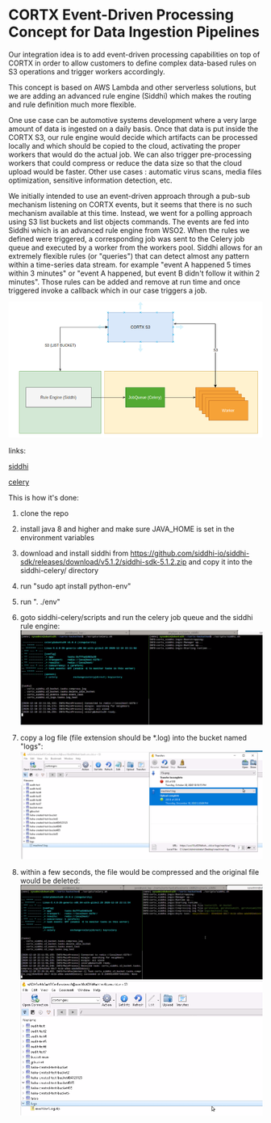 # CORTX Event-Driven Processing Concept for  Data Ingestion Pipelines
Our integration idea is to add event-driven processing capabilities on top of CORTX in order to allow customers to define complex data-based rules on S3 operations and trigger workers accordingly.

This concept is based on AWS Lambda and other serverless solutions, but we are adding an advanced rule engine (Siddhi) which makes the routing and rule definition much more flexible.

One use case can be automotive systems development where a very large amount of data is ingested on a daily basis. Once that data is put inside the CORTX S3, our rule engine would decide which artifacts can be processed locally and which should be copied to the cloud, activating the proper workers that would do the actual job. We can also trigger pre-processing workers that could compress or reduce the data size so that the cloud upload would be faster.
Other use cases : automatic virus scans, media files optimization, sensitive information detection, etc.

We initially intended to use an event-driven approach through a pub-sub mechanism listening on CORTX events, but it seems that there is no such mechanism available at this time. Instead, we went for a polling approach using S3 list buckets and list objects commands. The events are fed into Siddhi which is an advanced rule engine from WSO2. When the rules we defined were triggered, a corresponding job was sent to the Celery job queue and executed by a worker from the workers pool.
Siddhi allows for an extremely flexible rules (or "queries") that can detect almost any pattern within a time-series data stream. for example "event A happened 5 times within 3 minutes" or "event A happened, but event B didn't follow it within 2 minutes". Those rules can be added and remove at run time and once triggered invoke a callback which in our case triggers a job.

![overview](/doc/images/siddhi-celery-pipeline.png)

links: 

[siddhi](https://siddhi.io/)

[celery](https://docs.celeryproject.org/en/stable/)

This is how it's done:

1. clone the repo

2. install java 8 and higher and make sure JAVA_HOME is set in the environment variables

3. download and install siddhi from https://github.com/siddhi-io/siddhi-sdk/releases/download/v5.1.2/siddhi-sdk-5.1.2.zip and copy it into the siddhi-celery/ directory

4. run "sudo apt install python-env"

5. run ". ./env"

1. goto siddhi-celery/scripts and run the celery job queue and the siddhi rule engine:
![screensho1](/doc/images/siddhi1.png)

2. copy a log file (file extension should be *.log) into the bucket named "logs":
![screensho2](/doc/images/siddhi2.png)

3. within a few seconds, the file would be compressed and the original file would be deleted:
![screensho3](/doc/images/siddhi3.png)
![screensho3](/doc/images/siddhi4.png)


